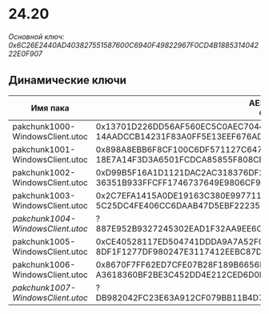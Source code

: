 # 24.20

###### Основной ключ: 0x6C26E2440AD403827551587600C6940F49822967F0CD4B188531404222E0F907

## Динамические ключи

| Имя пака                              | AES Ключ</br>GUID                                                                                            | HiRes Текстуры |
|-----------------------------------|---------------------------------------------------------------------------------------------------------|-------------------|
| pakchunk1000-WindowsClient.utoc   | 0x13701D226DD56AF560EC5C0AEC704416BE9EDEC139D8850BEAB6631859BD402A</br>14AADCCB14231F83A0FF5E13EEF676AD | ❌                 |
| pakchunk1001-WindowsClient.utoc   | 0x898A8EBB6F8CF100C6DF571127C64743B679797A533924C4BD77207C34AA5538</br>18E7A14F3D3A6501FCDCA85855F808CB | ❌                 |
| pakchunk1002-WindowsClient.utoc   | 0xD99B5F16A1D1121DAC2AC318376DF25BED9277439234DE421C677FAA55D577B9</br>36351B933FFCFF1746737649E9806CF9 | ✔️                 |
| pakchunk1003-WindowsClient.utoc   | 0x2C7EFA1415A0DE19163C380E99771163F603DF737FE84E2A431A8A52F229D280</br>5C25DC4FE406CC6DAAB47D5EBF222355 | ❌                 |
| *pakchunk1004-WindowsClient.utoc* | ?</br>887E952B9327245302EAD1F32AA9EE6C                                                                  | ✔️                 |
| pakchunk1005-WindowsClient.utoc   | 0xCE40528117ED504741DDDA9A7A52F0685231C95BF70300DB75CC1CE61B20FBE9</br>8DF1F1277DF980247E3117412EEBC87D | ❌                 |
| pakchunk1006-WindowsClient.utoc   | 0x8670F7FF62ED7CFE07B28F189B6656E18E06D32D440EF42F62FB930A8CE29283</br>A3618360BF2BE3C452DD4E212CED6D0F | ❌                 |
| *pakchunk1007-WindowsClient.utoc* | ?</br>DB982042FC23E63A912CF079BB11B4D7                                                                  | ❌                 |
